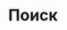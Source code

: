 ---
title: "Поиск" # in any language you want
layout: "search" # necessary for search
# url: "/archive"
# description: "Description for Search"
summary: "search"
placeholder: "Начните писать"
---